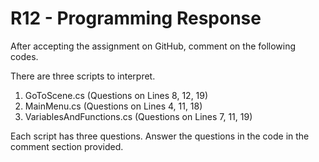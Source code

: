 # R12 - Programming Response

After accepting the assignment on GitHub, comment on the following codes. 

There are three scripts to interpret. 
1. GoToScene.cs (Questions on Lines 8, 12, 19)
2. MainMenu.cs (Questions on Lines 4, 11, 18)
3. VariablesAndFunctions.cs (Questions on Lines 7, 11, 19)

Each script has three questions.  Answer the questions in the code in the comment section provided. 
